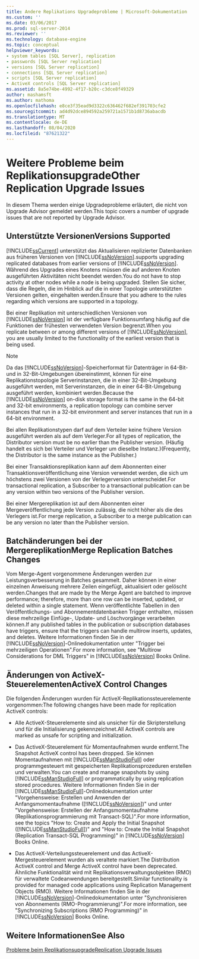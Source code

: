 ```yaml
---
title: Andere Replikations Upgradeprobleme | Microsoft-Dokumentation
ms.custom: ''
ms.date: 03/06/2017
ms.prod: sql-server-2014
ms.reviewer: ''
ms.technology: database-engine
ms.topic: conceptual
helpviewer_keywords:
- system tables [SQL Server], replication
- passwords [SQL Server replication]
- versions [SQL Server replication]
- connections [SQL Server replication]
- scripts [SQL Server replication]
- ActiveX controls [SQL Server replication]
ms.assetid: 8a5e74be-4992-4f17-b20c-c3dce8f49329
author: mashamsft
ms.author: mathoma
ms.openlocfilehash: e8ce3f35ead9d3322c636462f682ef391703cfe2
ms.sourcegitcommit: ad4d92dce894592a259721a1571b1d8736abacdb
ms.translationtype: MT
ms.contentlocale: de-DE
ms.lasthandoff: 08/04/2020
ms.locfileid: "87621322"
---
```

# <a name="other-replication-upgrade-issues"></a><span data-ttu-id="ff221-102">Weitere Probleme beim Replikationsupgrade</span><span class="sxs-lookup"><span data-stu-id="ff221-102">Other Replication Upgrade Issues</span></span>
  <span data-ttu-id="ff221-103">In diesem Thema werden einige Upgradeprobleme erläutert, die nicht von Upgrade Advisor gemeldet werden.</span><span class="sxs-lookup"><span data-stu-id="ff221-103">This topic covers a number of upgrade issues that are not reported by Upgrade Advisor.</span></span>  
  
## <a name="versions-supported"></a><span data-ttu-id="ff221-104">Unterstützte Versionen</span><span class="sxs-lookup"><span data-stu-id="ff221-104">Versions Supported</span></span>  
 [!INCLUDE[ssCurrent](../../includes/sscurrent-md.md)] <span data-ttu-id="ff221-105">unterstützt das Aktualisieren replizierter Datenbanken aus früheren Versionen von [!INCLUDE[ssNoVersion](../../includes/ssnoversion-md.md)].</span><span class="sxs-lookup"><span data-stu-id="ff221-105">supports upgrading replicated databases from earlier versions of [!INCLUDE[ssNoVersion](../../includes/ssnoversion-md.md)].</span></span> <span data-ttu-id="ff221-106">Während des Upgrades eines Knotens müssen die auf anderen Knoten ausgeführten Aktivitäten nicht beendet werden.</span><span class="sxs-lookup"><span data-stu-id="ff221-106">You do not have to stop activity at other nodes while a node is being upgraded.</span></span> <span data-ttu-id="ff221-107">Stellen Sie sicher, dass die Regeln, die im Hinblick auf die in einer Topologie unterstützten Versionen gelten, eingehalten werden.</span><span class="sxs-lookup"><span data-stu-id="ff221-107">Ensure that you adhere to the rules regarding which versions are supported in a topology.</span></span>  
  
 <span data-ttu-id="ff221-108">Bei einer Replikation mit unterschiedlichen Versionen von [!INCLUDE[ssNoVersion](../../includes/ssnoversion-md.md)] ist der verfügbare Funktionsumfang häufig auf die Funktionen der frühesten verwendeten Version begrenzt.</span><span class="sxs-lookup"><span data-stu-id="ff221-108">When you replicate between or among different versions of [!INCLUDE[ssNoVersion](../../includes/ssnoversion-md.md)], you are usually limited to the functionality of the earliest version that is being used.</span></span>  
  
> [!NOTE]  
>  <span data-ttu-id="ff221-109">Da das [!INCLUDE[ssNoVersion](../../includes/ssnoversion-md.md)]-Speicherformat für Datenträger in 64-Bit- und in 32-Bit-Umgebungen übereinstimmt, können für eine Replikationstopologie Serverinstanzen, die in einer 32-Bit-Umgebung ausgeführt werden, mit Serverinstanzen, die in einer 64-Bit-Umgebung ausgeführt werden, kombiniert werden.</span><span class="sxs-lookup"><span data-stu-id="ff221-109">Because the [!INCLUDE[ssNoVersion](../../includes/ssnoversion-md.md)] on-disk storage format is the same in the 64-bit and 32-bit environments, a replication topology can combine server instances that run in a 32-bit environment and server instances that run in a 64-bit environment.</span></span>  
  
 <span data-ttu-id="ff221-110">Bei allen Replikationstypen darf auf dem Verteiler keine frühere Version ausgeführt werden als auf dem Verleger.</span><span class="sxs-lookup"><span data-stu-id="ff221-110">For all types of replication, the Distributor version must be no earlier than the Publisher version.</span></span> <span data-ttu-id="ff221-111">(Häufig handelt es sich bei Verteiler und Verleger um dieselbe Instanz.)</span><span class="sxs-lookup"><span data-stu-id="ff221-111">(Frequently, the Distributor is the same instance as the Publisher.)</span></span>  
  
 <span data-ttu-id="ff221-112">Bei einer Transaktionsreplikation kann auf dem Abonnenten einer Transaktionsveröffentlichung eine Version verwendet werden, die sich um höchstens zwei Versionen von der Verlegerversion unterscheidet.</span><span class="sxs-lookup"><span data-stu-id="ff221-112">For transactional replication, a Subscriber to a transactional publication can be any version within two versions of the Publisher version.</span></span>  
  
 <span data-ttu-id="ff221-113">Bei einer Mergereplikation ist auf dem Abonnenten einer Mergeveröffentlichung jede Version zulässig, die nicht höher als die des Verlegers ist.</span><span class="sxs-lookup"><span data-stu-id="ff221-113">For merge replication, a Subscriber to a merge publication can be any version no later than the Publisher version.</span></span>  
  
## <a name="merge-replication-batches-changes"></a><span data-ttu-id="ff221-114">Batchänderungen bei der Mergereplikation</span><span class="sxs-lookup"><span data-stu-id="ff221-114">Merge Replication Batches Changes</span></span>  
 <span data-ttu-id="ff221-115">Vom Merge-Agent vorgenommene Änderungen werden zur Leistungsverbesserung in Batches gesammelt. Daher können in einer einzelnen Anweisung mehrere Zeilen eingefügt, aktualisiert oder gelöscht werden.</span><span class="sxs-lookup"><span data-stu-id="ff221-115">Changes that are made by the Merge Agent are batched to improve performance; therefore, more than one row can be inserted, updated, or deleted within a single statement.</span></span> <span data-ttu-id="ff221-116">Wenn veröffentlichte Tabellen in den Veröffentlichungs- und Abonnementdatenbanken Trigger enthalten, müssen diese mehrzeilige Einfüge-, Update- und Löschvorgänge verarbeiten können.</span><span class="sxs-lookup"><span data-stu-id="ff221-116">If any published tables in the publication or subscription databases have triggers, ensure that the triggers can handle multirow inserts, updates, and deletes.</span></span> <span data-ttu-id="ff221-117">Weitere Informationen finden Sie in der [!INCLUDE[ssNoVersion](../../includes/ssnoversion-md.md)]-Onlinedokumentation unter "Trigger bei mehrzeiligen Operationen".</span><span class="sxs-lookup"><span data-stu-id="ff221-117">For more information, see "Multirow Considerations for DML Triggers" in [!INCLUDE[ssNoVersion](../../includes/ssnoversion-md.md)] Books Online.</span></span>  
  
## <a name="activex-control-changes"></a><span data-ttu-id="ff221-118">Änderungen von ActiveX-Steuerelementen</span><span class="sxs-lookup"><span data-stu-id="ff221-118">ActiveX Control Changes</span></span>  
 <span data-ttu-id="ff221-119">Die folgenden Änderungen wurden für ActiveX-Replikationssteuerelemente vorgenommen:</span><span class="sxs-lookup"><span data-stu-id="ff221-119">The following changes have been made for replication ActiveX controls:</span></span>  
  
-   <span data-ttu-id="ff221-120">Alle ActiveX-Steuerelemente sind als unsicher für die Skripterstellung und für die Initialisierung gekennzeichnet.</span><span class="sxs-lookup"><span data-stu-id="ff221-120">All ActiveX controls are marked as unsafe for scripting and initialization.</span></span>  
  
-   <span data-ttu-id="ff221-121">Das ActiveX-Steuerelement für Momentaufnahmen wurde entfernt.</span><span class="sxs-lookup"><span data-stu-id="ff221-121">The Snapshot ActiveX control has been dropped.</span></span> <span data-ttu-id="ff221-122">Sie können Momentaufnahmen mit [!INCLUDE[ssManStudioFull](../../includes/ssmanstudiofull-md.md)] oder programmgesteuert mit gespeicherten Replikationsprozeduren erstellen und verwalten.</span><span class="sxs-lookup"><span data-stu-id="ff221-122">You can create and manage snapshots by using [!INCLUDE[ssManStudioFull](../../includes/ssmanstudiofull-md.md)] or programmatically by using replication stored procedures.</span></span> <span data-ttu-id="ff221-123">Weitere Informationen finden Sie in der [!INCLUDE[ssManStudioFull](../../includes/ssmanstudiofull-md.md)]-Onlinedokumentation unter "Vorgehensweise: Erstellen und Anwenden der Anfangsmomentaufnahme ([!INCLUDE[ssNoVersion](../../includes/ssnoversion-md.md)])" und unter "Vorgehensweise: Erstellen der Anfangsmomentaufnahme (Replikationsprogrammierung mit Transact-SQL)".</span><span class="sxs-lookup"><span data-stu-id="ff221-123">For more information, see the topics "How to: Create and Apply the Initial Snapshot ([!INCLUDE[ssManStudioFull](../../includes/ssmanstudiofull-md.md)])" and "How to: Create the Initial Snapshot (Replication Transact-SQL Programming)" in [!INCLUDE[ssNoVersion](../../includes/ssnoversion-md.md)] Books Online.</span></span>  
  
-   <span data-ttu-id="ff221-124">Das ActiveX-Verteilungssteuerelement und das ActiveX-Mergesteuerelement wurden als veraltete markiert.</span><span class="sxs-lookup"><span data-stu-id="ff221-124">The Distribution ActiveX control and Merge ActiveX control have been deprecated.</span></span> <span data-ttu-id="ff221-125">Ähnliche Funktionalität wird mit Replikationsverwaltungsobjekten (RMO) für verwaltete Codeanwendungen bereitgestellt.</span><span class="sxs-lookup"><span data-stu-id="ff221-125">Similar functionality is provided for managed code applications using Replication Management Objects (RMO).</span></span> <span data-ttu-id="ff221-126">Weitere Informationen finden Sie in der [!INCLUDE[ssNoVersion](../../includes/ssnoversion-md.md)]-Onlinedokumentation unter "Synchronisieren von Abonnements (RMO-Programmierung)".</span><span class="sxs-lookup"><span data-stu-id="ff221-126">For more information, see "Synchronizing Subscriptions (RMO Programming)" in [!INCLUDE[ssNoVersion](../../includes/ssnoversion-md.md)] Books Online.</span></span>  
  
## <a name="see-also"></a><span data-ttu-id="ff221-127">Weitere Informationen</span><span class="sxs-lookup"><span data-stu-id="ff221-127">See Also</span></span>  
 [<span data-ttu-id="ff221-128">Probleme beim Replikationsupgrade</span><span class="sxs-lookup"><span data-stu-id="ff221-128">Replication Upgrade Issues</span></span>](../../../2014/sql-server/install/replication-upgrade-issues.md)  
  
  
